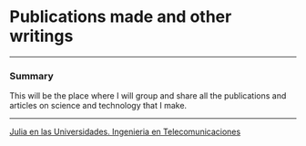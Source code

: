 # Publications made and other writings
***
### Summary

This will be the place where I will group and share all the publications and articles on science and technology that I make.
***
[Julia en las Universidades. Ingenieria en Telecomunicaciones](https://github.com/aseido222/seido.github.io/blob/gh-pages/julia_en_universidades.html)
